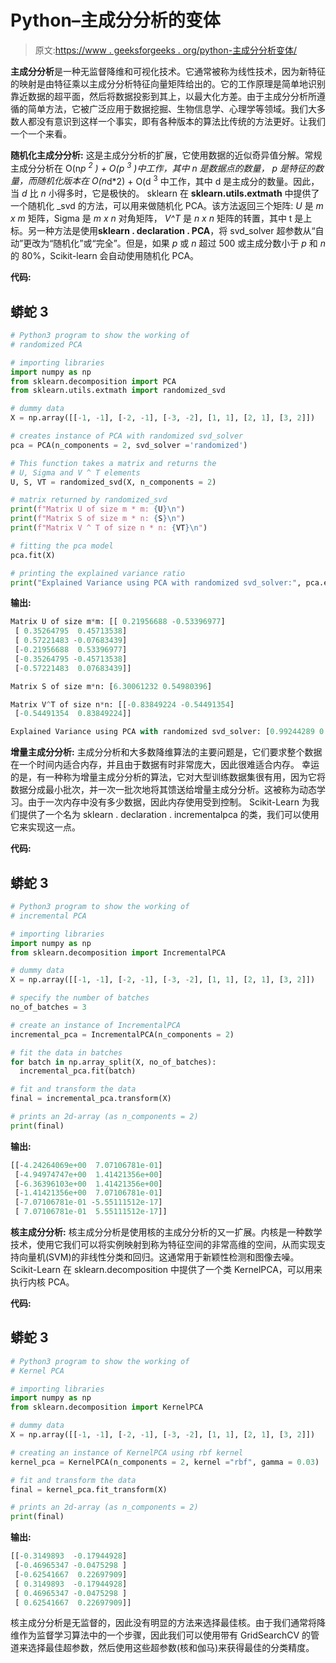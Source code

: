 # Python–主成分分析的变体

> 原文:[https://www . geeksforgeeks . org/python-主成分分析变体/](https://www.geeksforgeeks.org/python-variations-of-principal-component-analysis/)

**主成分分析**是一种无监督降维和可视化技术。它通常被称为线性技术，因为新特征的映射是由特征乘以主成分分析特征向量矩阵给出的。它的工作原理是简单地识别靠近数据的超平面，然后将数据投影到其上，以最大化方差。由于主成分分析所遵循的简单方法，它被广泛应用于数据挖掘、生物信息学、心理学等领域。我们大多数人都没有意识到这样一个事实，即有各种版本的算法比传统的方法更好。让我们一个一个来看。

**随机化主成分分析:**
这是主成分分析的扩展，它使用数据的近似奇异值分解。常规主成分分析在 O(n*p <sup>2</sup> ) + O(p <sup>3</sup> )中工作，其中 *n* 是数据点的数量， *p* 是特征的数量，而随机化版本在 O(n*d*2) + O(d <sup>3</sup> 中工作，其中 d 是主成分的数量。因此，当 *d* 比 *n* 小得多时，它是极快的。
sklearn 在 **sklearn.utils.extmath** 中提供了一个随机化 _svd 的方法，可以用来做随机化 PCA。该方法返回三个矩阵: *U* 是 *m x m* 矩阵，Sigma 是 *m x n* 对角矩阵， *V^T* 是 *n x n* 矩阵的转置，其中 t 是上标。另一种方法是使用**sklearn . declaration . PCA**，将 svd_solver 超参数从“自动”更改为“随机化”或“完全”。但是，如果 *p* 或 *n* 超过 500 或主成分数小于 *p* 和 *n* 的 80%，Scikit-learn 会自动使用随机化 PCA。

**代码:**

## 蟒蛇 3

```py
# Python3 program to show the working of
# randomized PCA

# importing libraries
import numpy as np
from sklearn.decomposition import PCA
from sklearn.utils.extmath import randomized_svd

# dummy data
X = np.array([[-1, -1], [-2, -1], [-3, -2], [1, 1], [2, 1], [3, 2]])

# creates instance of PCA with randomized svd_solver
pca = PCA(n_components = 2, svd_solver ='randomized')

# This function takes a matrix and returns the
# U, Sigma and V ^ T elements
U, S, VT = randomized_svd(X, n_components = 2)

# matrix returned by randomized_svd
print(f"Matrix U of size m * m: {U}\n")
print(f"Matrix S of size m * n: {S}\n")
print(f"Matrix V ^ T of size n * n: {VT}\n")

# fitting the pca model
pca.fit(X)

# printing the explained variance ratio
print("Explained Variance using PCA with randomized svd_solver:", pca.explained_variance_ratio_)
```

**输出:**

```py
Matrix U of size m*m: [[ 0.21956688 -0.53396977]
 [ 0.35264795  0.45713538]
 [ 0.57221483 -0.07683439]
 [-0.21956688  0.53396977]
 [-0.35264795 -0.45713538]
 [-0.57221483  0.07683439]]

Matrix S of size m*n: [6.30061232 0.54980396]

Matrix V^T of size n*n: [[-0.83849224 -0.54491354]
 [-0.54491354  0.83849224]]

Explained Variance using PCA with randomized svd_solver: [0.99244289 0.00755711]
```

**增量主成分分析:**
主成分分析和大多数降维算法的主要问题是，它们要求整个数据在一个时间内适合内存，并且由于数据有时非常庞大，因此很难适合内存。
幸运的是，有一种称为增量主成分分析的算法，它对大型训练数据集很有用，因为它将数据分成最小批次，并一次一批次地将其馈送给增量主成分分析。这被称为动态学习。由于一次内存中没有多少数据，因此内存使用受到控制。
Scikit-Learn 为我们提供了一个名为 sklearn . declaration . incrementalpca 的类，我们可以使用它来实现这一点。

**代码:**

## 蟒蛇 3

```py
# Python3 program to show the working of
# incremental PCA

# importing libraries
import numpy as np
from sklearn.decomposition import IncrementalPCA

# dummy data
X = np.array([[-1, -1], [-2, -1], [-3, -2], [1, 1], [2, 1], [3, 2]])

# specify the number of batches
no_of_batches = 3

# create an instance of IncrementalPCA
incremental_pca = IncrementalPCA(n_components = 2)

# fit the data in batches
for batch in np.array_split(X, no_of_batches):
  incremental_pca.fit(batch)

# fit and transform the data
final = incremental_pca.transform(X)

# prints an 2d-array (as n_components = 2)
print(final)
```

**输出:**

```py
[[-4.24264069e+00  7.07106781e-01]
 [-4.94974747e+00  1.41421356e+00]
 [-6.36396103e+00  1.41421356e+00]
 [-1.41421356e+00  7.07106781e-01]
 [-7.07106781e-01 -5.55111512e-17]
 [ 7.07106781e-01  5.55111512e-17]]
```

**核主成分分析:**
核主成分分析是使用核的主成分分析的又一扩展。内核是一种数学技术，使用它我们可以将实例映射到称为特征空间的非常高维的空间，从而实现支持向量机(SVM)的非线性分类和回归。这通常用于新颖性检测和图像去噪。
Scikit-Learn 在 sklearn.decomposition 中提供了一个类 KernelPCA，可以用来执行内核 PCA。

**代码:**

## 蟒蛇 3

```py
# Python3 program to show the working of
# Kernel PCA

# importing libraries
import numpy as np
from sklearn.decomposition import KernelPCA

# dummy data
X = np.array([[-1, -1], [-2, -1], [-3, -2], [1, 1], [2, 1], [3, 2]])

# creating an instance of KernelPCA using rbf kernel
kernel_pca = KernelPCA(n_components = 2, kernel ="rbf", gamma = 0.03)

# fit and transform the data
final = kernel_pca.fit_transform(X)

# prints an 2d-array (as n_components = 2)
print(final)
```

**输出:**

```py
[[-0.3149893  -0.17944928]
 [-0.46965347 -0.0475298 ]
 [-0.62541667  0.22697909]
 [ 0.3149893  -0.17944928]
 [ 0.46965347 -0.0475298 ]
 [ 0.62541667  0.22697909]]
```

核主成分分析是无监督的，因此没有明显的方法来选择最佳核。由于我们通常将降维作为监督学习算法中的一个步骤，因此我们可以使用带有 GridSearchCV 的管道来选择最佳超参数，然后使用这些超参数(核和伽马)来获得最佳的分类精度。